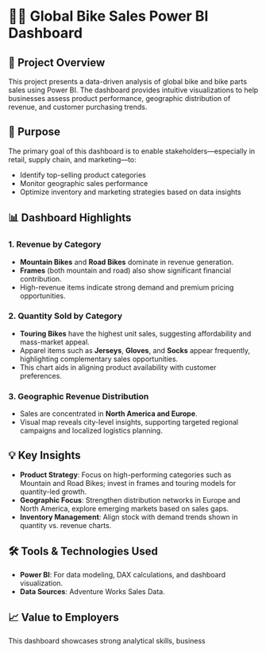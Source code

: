 # 🚴‍♂️ Global Bike Sales Power BI Dashboard

## 📌 Project Overview
This project presents a data-driven analysis of global bike and bike parts sales using Power BI. The dashboard provides intuitive visualizations to help businesses assess product performance, geographic distribution of revenue, and customer purchasing trends.

## 🎯 Purpose
The primary goal of this dashboard is to enable stakeholders—especially in retail, supply chain, and marketing—to:
- Identify top-selling product categories
- Monitor geographic sales performance
- Optimize inventory and marketing strategies based on data insights

## 📊 Dashboard Highlights

### 1. Revenue by Category
- **Mountain Bikes** and **Road Bikes** dominate in revenue generation.
- **Frames** (both mountain and road) also show significant financial contribution.
- High-revenue items indicate strong demand and premium pricing opportunities.

### 2. Quantity Sold by Category
- **Touring Bikes** have the highest unit sales, suggesting affordability and mass-market appeal.
- Apparel items such as **Jerseys**, **Gloves**, and **Socks** appear frequently, highlighting complementary sales opportunities.
- This chart aids in aligning product availability with customer preferences.

### 3. Geographic Revenue Distribution
- Sales are concentrated in **North America and Europe**.
- Visual map reveals city-level insights, supporting targeted regional campaigns and localized logistics planning.

## 💡 Key Insights
- **Product Strategy**: Focus on high-performing categories such as Mountain and Road Bikes; invest in frames and touring models for quantity-led growth.
- **Geographic Focus**: Strengthen distribution networks in Europe and North America, explore emerging markets based on sales gaps.
- **Inventory Management**: Align stock with demand trends shown in quantity vs. revenue charts.

## 🛠️ Tools & Technologies Used
- **Power BI**: For data modeling, DAX calculations, and dashboard visualization.
- **Data Sources**: Adventure Works Sales Data.

## 📈 Value to Employers
This dashboard showcases strong analytical skills, business
